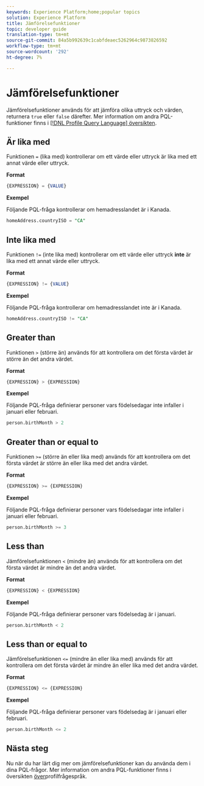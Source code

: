 ```yaml
---
keywords: Experience Platform;home;popular topics
solution: Experience Platform
title: Jämförelsefunktioner
topic: developer guide
translation-type: tm+mt
source-git-commit: 84a5b992639c1cabfdeaec5262964c9873826592
workflow-type: tm+mt
source-wordcount: '292'
ht-degree: 7%

---
```



# Jämförelsefunktioner

Jämförelsefunktioner används för att jämföra olika uttryck och värden, returnera `true` eller `false` därefter. Mer information om andra PQL-funktioner finns i [[!DNL Profile Query Language] översikten](./overview.md).

## Är lika med

Funktionen `=` (lika med) kontrollerar om ett värde eller uttryck är lika med ett annat värde eller uttryck.

**Format**

```sql
{EXPRESSION} = {VALUE}
```

**Exempel**

Följande PQL-fråga kontrollerar om hemadresslandet är i Kanada.

```sql
homeAddress.countryISO = "CA"
```

## Inte lika med

Funktionen `!=` (inte lika med) kontrollerar om ett värde eller uttryck **inte** är lika med ett annat värde eller uttryck.

**Format**

```sql
{EXPRESSION} != {VALUE}
```

**Exempel**

Följande PQL-fråga kontrollerar om hemadresslandet inte är i Kanada.

```sql
homeAddress.countryISO != "CA"
```

## Greater than

Funktionen `>` (större än) används för att kontrollera om det första värdet är större än det andra värdet.

**Format**

```sql
{EXPRESSION} > {EXPRESSION} 
```

**Exempel**

Följande PQL-fråga definierar personer vars födelsedagar inte infaller i januari eller februari.

```sql
person.birthMonth > 2
```

## Greater than or equal to

Funktionen `>=` (större än eller lika med) används för att kontrollera om det första värdet är större än eller lika med det andra värdet.

**Format**

```sql
{EXPRESSION} >= {EXPRESSION} 
```

**Exempel**

Följande PQL-fråga definierar personer vars födelsedagar inte infaller i januari eller februari.

```sql
person.birthMonth >= 3
```

## Less than

Jämförelsefunktionen `<` (mindre än) används för att kontrollera om det första värdet är mindre än det andra värdet.

**Format**

```sql
{EXPRESSION} < {EXPRESSION} 
```

**Exempel**

Följande PQL-fråga definierar personer vars födelsedag är i januari.

```sql
person.birthMonth < 2
```

## Less than or equal to

Jämförelsefunktionen `<=` (mindre än eller lika med) används för att kontrollera om det första värdet är mindre än eller lika med det andra värdet.

**Format**

```sql
{EXPRESSION} <= {EXPRESSION} 
```

**Exempel**

Följande PQL-fråga definierar personer vars födelsedag är i januari eller februari.

```sql
person.birthMonth <= 2
```

## Nästa steg

Nu när du har lärt dig mer om jämförelsefunktioner kan du använda dem i dina PQL-frågor. Mer information om andra PQL-funktioner finns i översikten [över](./overview.md)profilfrågespråk.
